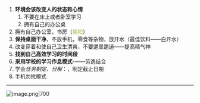 1. **环境会该改变人的状态和心情**
	1. 不要在床上或者卧室学习
	2. 拥有自己的办公桌
2. 拥有自己办公室，书房（<font color="#9bbb59">朝阳</font>）
3. **保持桌面干净**，不放手机，零食等杂物，放开水（最佳饮料——白开水）
4. 改变穿着和使自己卫生清爽，不要邋里邋遢——提高精气神
5. **找到自己高效学习的时间段**
6. **采用学校的学习作息模式**-——劳逸结合
7. 学会*任务制定、分解*：，制定截止日期
8. 手机勿扰模式
---
![image.png|700](https://fig-1321973591.cos.ap-nanjing.myqcloud.com/20241214152241.png)
